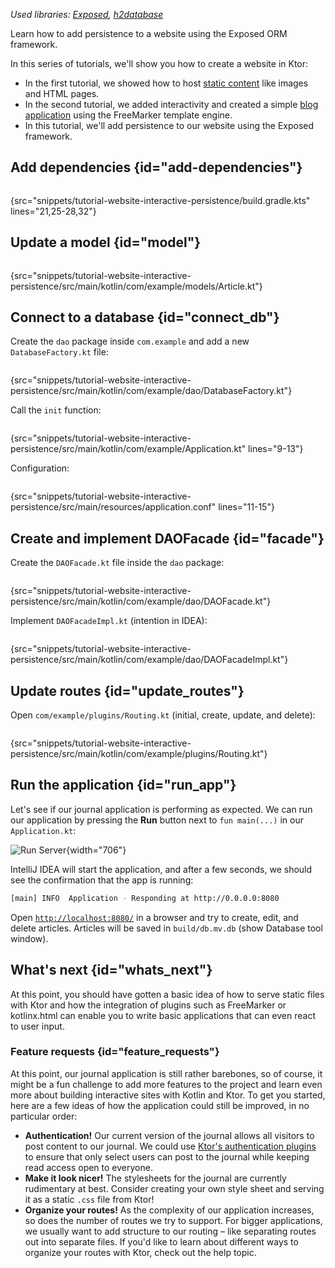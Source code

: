 [//]: # (title: Adding persistence)

<microformat>
<var name="example_name" value="tutorial-website-interactive-persistence"/>
<include src="lib.xml" include-id="download_example"/>
<p>
Used libraries: <a href="https://github.com/JetBrains/Exposed">Exposed</a>, <a href="https://github.com/h2database/h2database">h2database</a>
</p>
</microformat>

<excerpt>Learn how to add persistence to a website using the Exposed ORM framework.</excerpt>

In this series of tutorials, we'll show you how to create a website in Ktor:
- In the first tutorial, we showed how to host [static content](creating_static_website.md) like images and HTML pages.
- In the second tutorial, we added interactivity and created a simple [blog application](creating_interactive_website.md) using the FreeMarker template engine.
- In this tutorial, we'll add persistence to our website using the Exposed framework.


## Add dependencies {id="add-dependencies"}

```kotlin
```
{src="snippets/tutorial-website-interactive-persistence/build.gradle.kts" lines="21,25-28,32"}


## Update a model {id="model"}

```kotlin
```
{src="snippets/tutorial-website-interactive-persistence/src/main/kotlin/com/example/models/Article.kt"}


## Connect to a database {id="connect_db"}

Create the `dao` package inside `com.example` and add a new `DatabaseFactory.kt` file:

```kotlin
```
{src="snippets/tutorial-website-interactive-persistence/src/main/kotlin/com/example/dao/DatabaseFactory.kt"}

Call the `init` function:

```kotlin
```
{src="snippets/tutorial-website-interactive-persistence/src/main/kotlin/com/example/Application.kt" lines="9-13"}

Configuration:

```kotlin
```
{src="snippets/tutorial-website-interactive-persistence/src/main/resources/application.conf" lines="11-15"}

## Create and implement DAOFacade {id="facade"}

Create the `DAOFacade.kt` file inside the `dao` package:

```kotlin
```
{src="snippets/tutorial-website-interactive-persistence/src/main/kotlin/com/example/dao/DAOFacade.kt"}

Implement `DAOFacadeImpl.kt` (intention in IDEA):

```kotlin
```
{src="snippets/tutorial-website-interactive-persistence/src/main/kotlin/com/example/dao/DAOFacadeImpl.kt"}

## Update routes {id="update_routes"}

Open `com/example/plugins/Routing.kt` (initial, create, update, and delete):

```kotlin
```
{src="snippets/tutorial-website-interactive-persistence/src/main/kotlin/com/example/plugins/Routing.kt"}



## Run the application {id="run_app"}

Let's see if our journal application is performing as expected. We can run our application by pressing the **Run** button next to `fun main(...)` in our `Application.kt`:

![Run Server](run-app.png){width="706"}

IntelliJ IDEA will start the application, and after a few seconds, we should see the confirmation that the app is running:

```Bash
[main] INFO  Application - Responding at http://0.0.0.0:8080
```

Open [`http://localhost:8080/`](http://localhost:8080/) in a browser and try to create, edit, and delete articles. Articles will be saved in `build/db.mv.db` (show Database tool window).



## What's next {id="whats_next"}

At this point, you should have gotten a basic idea of how to serve static files with Ktor and how the integration of plugins such as FreeMarker or kotlinx.html can enable you to write basic applications that can even react to user input.

### Feature requests {id="feature_requests"}

At this point, our journal application is still rather barebones, so of course, it might be a fun challenge to add more features to the project and learn even more about building interactive sites with Kotlin and Ktor. To get you started, here are a few ideas of how the application could still be improved, in no particular order:

- **Authentication!** Our current version of the journal allows all visitors to post content to our journal. We could use [Ktor's authentication plugins](authentication.md) to ensure that only select users can post to the journal while keeping read access open to everyone.
- **Make it look nicer!** The stylesheets for the journal are currently rudimentary at best. Consider creating your own style sheet and serving it as a static `.css` file from Ktor!
- **Organize your routes!** As the complexity of our application increases, so does the number of routes we try to support. For bigger applications, we usually want to add structure to our routing – like separating routes out into separate files. If you'd like to learn about different ways to organize your routes with Ktor, check out the [](Routing_in_Ktor.md) help topic.